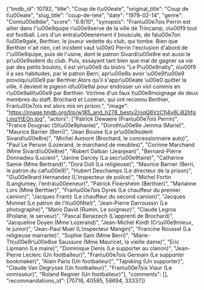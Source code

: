 {"tmdb_id": 10792, "title": "Coup de t\u00eate", "original_title": "Coup de t\u00eate", "slug_title": "coup-de-tete", "date": "1979-02-14", "genre": "Com\u00e9die", "score": "6.9/10", "synopsis": "Fran\u00e7ois Perrin est ailier dans l'\u00e9quipe r\u00e9serve de la ville de Trincamp, o\u00f9 tout est football. Lors d'un entra\u00eenement il bouscule, de fa\u00e7on l\u00e9gale, Berthier, le joueur vedette du club, qui tombe. Bien que Berthier n'ait rien, cet incident vaut \u00e0 Perrin l'exclusion d'abord de l'\u00e9quipe, puis de l'usine, dont le patron Sivardi\u00e8re est aussi le pr\u00e9sident du club. Puis, essayant tant bien que mal de gagner sa vie par des petits boulots, il est vir\u00e9 du bistro \"Le P\u00e9nalty\", o\u00f9 il a ses habitudes, par le patron Berri, apr\u00e8s avoir \u00e9t\u00e9 provoqu\u00e9 par Berthier.Alors qu'il s'appr\u00eate \u00e0 quitter la ville, il devient le pigeon id\u00e9al pour endosser un viol commis en r\u00e9alit\u00e9 par Berthier. Victime d'un faux t\u00e9moignage de deux membres du staff, Brochard et Lozeran, qui ont reconnu Berthier, Fran\u00e7ois est alors mis en prison.", "image": "https://image.tmdb.org/t/p/w185_and_h278_bestv2/oqQ6VzCfi4v6Li82hfgLmqYtEOn.jpg", "actors": ["Patrick Dewaere (Fran\u00e7ois Perrin)", "France Dougnac (St\u00e9phanie)", "Doroth\u00e9e Jemma (Marie)", "Maurice Barrier (Berri)", "Jean Bouise (Le pr\u00e9sident Sivardi\u00e8re)", "Michel Aumont (Brochard, le concessionnaire auto)", "Paul Le Person (Lozerand, le marchand de meubles)", "Corinne Marchand (Mme Sivardi\u00e8re)", "Robert Dalban (Jeanjean)", "Bernard-Pierre Donnadieu (Lucien)", "Janine Darcey (La secr\u00e9taire)", "Catherine Samie (Mme Bertrand)", "Dora Doll (La religieuse)", "Maurice Barrier (Berri, le patron du caf\u00e9)", "Hubert Deschamps (Le directeur de la prison)", "G\u00e9rard Hernandez (L'inspecteur de police)", "Michel Fortin (Langlumey, l'entra\u00eeneur)", "Patrick Floersheim (Berthier)", "Marianne Lors (Mme Berthier)", "Fran\u00e7ois Dyrek (Le chauffeur du premier camion)", "Jacques Frantz (Le chauffeur du second camion)", "Jacques Monnet (Le patron de l'h\u00f4tel)", "Jean-Pierre Darroussin (Le photographe)", "Mario David (Rumin, Le soigneur)", "Claude Legros (Poilane, le serveur)", "Pascal Benezech (L'apprenti de Brochard)", "Jacqueline Doyen (Mme Lozerand)", "Jean-Michel Kindt (Cr\u00e9mieux, le junior)", "Jean-Paul Muel (L'inspecteur Mangin)", "Francine Roussel (La religieuse marrante)", "Sophie Sam (Mme Berri)", "Marie-Th\u00e9r\u00e8se Saussure (Mme Mauricet, la vieille dame)", "Eric Lipmann (Le maire)", "Dominique Denis (Le supporter au clairon)", "Jean-Pierre Leclerc (Un footballeur)", "Fran\u00e7ois Germain (Le supporter bookmaker)", "Alain Paris (Un footballeur)", "Tapsking (Un supporter)", "Claude Van Degrysse (Un footballeur)", "Fran\u00e7ois Viaur (Le vomisseur)", "Roland Regnier (Un footballeur)"], "comments": [], "recommandations_id": [70718, 40585, 58694, 33337]}